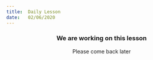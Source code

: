 ```yaml
---
title:  Daily Lesson
date:   02/06/2020
---
```


### <center>We are working on this lesson</center>
<center>Please come back later</center>